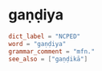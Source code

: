 # gaṇḍiya

``` toml
dict_label = "NCPED"
word = "gaṇḍiya"
grammar_comment = "mfn."
see_also = ["gaṇḍikā"]
```


